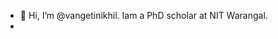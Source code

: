- 👋 Hi, I’m @vangetinikhil. Iam a PhD scholar at NIT Warangal.
- 

<!---
vangetinikhil/vangetinikhil is a ✨ special ✨ repository because its `README.md` (this file) appears on your GitHub profile.
You can click the Preview link to take a look at your changes.
--->
